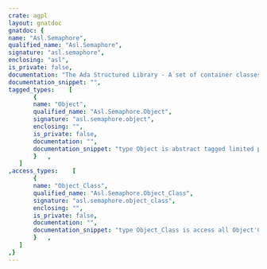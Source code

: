 ```yaml
---
crate: agpl
layout: gnatdoc
gnatdoc: {
name: "Asl.Semaphore",
qualified_name: "Asl.Semaphore",
signature: "asl.semaphore",
enclosing: "asl",
is_private: false,
documentation: "The Ada Structured Library - A set of container classes and general\n  tools for use with Ada95.\nCopyright (C) 1998-1999  Corey Minyard (minyard@acm.org)\n\nThis library is free software; you can redistribute it and/or modify it\nunder the terms of the GNU General Public License as published by the\nFree Software Foundation; either version 2 of the License, or (at your\noption) any later version.\n\nThis library is distributed in the hope that it will be useful, but\nWITHOUT ANY WARRANTY; without even the implied warranty of\nMERCHANTABILITY or FITNESS FOR A PARTICULAR PURPOSE.  See the GNU\nGeneral Public License for more details.\n\nYou should have received a copy of the GNU General Public License along\nwith this library; if not, write to the Free Software Foundation, Inc.,\n59 Temple Place - Suite 330, Boston, MA 02111-1307, USA\n\nAs a special exception, if other files instantiate generics from this\nunit, or you link this unit with other files to produce an executable,\nthis unit does not by itself cause the resulting executable to be\ncovered by the GNU General Public License.  This exception does not\nhowever invalidate any other reasons why the executable file might be\ncovered by the GNU Public License.",
documentation_snippet: "",
tagged_types:    [
       {
       name: "Object",
       qualified_name: "Asl.Semaphore.Object",
       signature: "asl.semaphore.object",
       enclosing: "",
       is_private: false,
       documentation: "",
       documentation_snippet: "type Object is abstract tagged limited private;",
       }   ,
   ]
,access_types:    [
       {
       name: "Object_Class",
       qualified_name: "Asl.Semaphore.Object_Class",
       signature: "asl.semaphore.object_class",
       enclosing: "",
       is_private: false,
       documentation: "",
       documentation_snippet: "type Object_Class is access all Object'Class;",
       }   ,
   ]
,}
---
```


